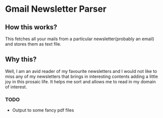 # Gmail Newsletter Parser

## How this works?
This fetches all your mails from a particular newsletter(probably an email) and stores them as text file.

## Why this?
Well, I am an avid reader of my favourite newsletters and I would not like to miss any of my newsletters that brings in interesting contents adding a little joy in this prosaic life. It helps me sort and allows me to read in my domain of interest. 

### TODO
- Output to some fancy pdf files
